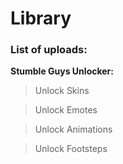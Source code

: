 # Library

### List of uploads:


**Stumble Guys Unlocker:**
> Unlock Skins

> Unlock Emotes

> Unlock Animations

> Unlock Footsteps
